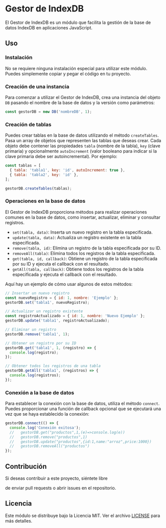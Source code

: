 # Gestor de IndexDB

El Gestor de IndexDB es un módulo que facilita la gestión de la base de datos IndexDB en aplicaciones JavaScript.

## Uso

### Instalación

No se requiere ninguna instalación especial para utilizar este módulo. Puedes simplemente copiar y pegar el código en tu proyecto.

### Creación de una instancia

Para comenzar a utilizar el Gestor de IndexDB, crea una instancia del objeto `DB` pasando el nombre de la base de datos y la versión como parámetros:

```javascript
const gestorDB = new DB('nombreDB', 1);
```

### Creación de tablas

Puedes crear tablas en la base de datos utilizando el método `createTables`. Pasa un array de objetos que representen las tablas que deseas crear. Cada objeto debe contener las propiedades `tabla` (nombre de la tabla), `key` (clave primaria) y opcionalmente `autoIncrement` (valor booleano para indicar si la clave primaria debe ser autoincremental). Por ejemplo:

```javascript
const tablas = [
  { tabla: 'tabla1', key: 'id', autoIncrement: true },
  { tabla: 'tabla2', key: 'id' },
];

gestorDB.createTables(tablas);
```

### Operaciones en la base de datos

El Gestor de IndexDB proporciona métodos para realizar operaciones comunes en la base de datos, como insertar, actualizar, eliminar y consultar registros.

- `set(tabla, data)`: Inserta un nuevo registro en la tabla especificada.
- `update(tabla, data)`: Actualiza un registro existente en la tabla especificada.
- `remove(tabla, id)`: Elimina un registro de la tabla especificada por su ID.
- `removeAll(tabla)`: Elimina todos los registros de la tabla especificada.
- `get(tabla, id, callback)`: Obtiene un registro de la tabla especificada por su ID y ejecuta el callback con el resultado.
- `getAll(tabla, callback)`: Obtiene todos los registros de la tabla especificada y ejecuta el callback con el resultado.

Aquí hay un ejemplo de cómo usar algunos de estos métodos:

```javascript
// Insertar un nuevo registro
const nuevoRegistro = { id: 1, nombre: 'Ejemplo' };
gestorDB.set('tabla1', nuevoRegistro);

// Actualizar un registro existente
const registroActualizado = { id: 1, nombre: 'Nuevo Ejemplo' };
gestorDB.update('tabla1', registroActualizado);

// Eliminar un registro
gestorDB.remove('tabla1', 1);

// Obtener un registro por su ID
gestorDB.get('tabla1', 1, (registro) => {
  console.log(registro);
});

// Obtener todos los registros de una tabla
gestorDB.getAll('tabla1', (registros) => {
  console.log(registros);
});
```

### Conexión a la base de datos

Para establecer la conexión con la base de datos, utiliza el método `connect`. Puedes proporcionar una función de callback opcional que se ejecutará una vez que se haya establecido la conexión:

```javascript
gestorDB.connect(() => {
  console.log('Conexión exitosa');
  //   gestorDB.get("productos",1,(e)=>console.log(e))
  //   gestorDB.remove("productos",1)
  //   gestorDB.update("productos",{id:1,name:"arroz",price:1000})
  //   gestorDB.removeAll("productos")
});
```

## Contribución

Si deseas contribuir a este proyecto, siéntete libre

 de enviar pull requests o abrir issues en el repositorio.

## Licencia

Este módulo se distribuye bajo la Licencia MIT. Ver el archivo [LICENSE](LICENSE) para más detalles.
